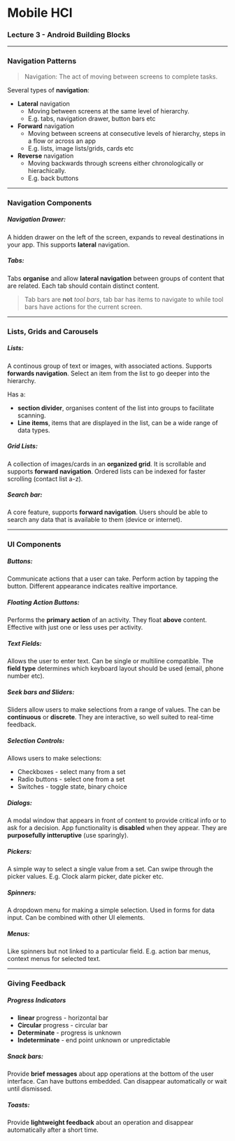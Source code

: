 # Mobile HCI
### Lecture 3 - Android Building Blocks
---

### Navigation Patterns

>Navigation: The act of moving between screens to complete tasks. 

Several types of **navigation**:
- **Lateral** navigation 
    - Moving between screens at the same level of hierarchy.
    - E.g. tabs, navigation drawer, button bars etc
- **Forward** navigation
    - Moving between screens at consecutive levels of hierarchy, steps in a flow or across an app
    - E.g. lists, image lists/grids, cards etc
- **Reverse** navigation
    - Moving backwards through screens either chronologically or hierachically.
    - E.g. back buttons

---

### Navigation Components

##### Navigation Drawer:
A hidden drawer on the left of the screen, expands to reveal destinations in your app. This supports **lateral** navigation.

##### Tabs:

Tabs **organise** and allow **lateral navigation** between groups of content that are related. Each tab should contain distinct content.

> Tab bars are **not** *tool bars*, tab bar has items to navigate to while tool bars have actions for the current screen.

---

### Lists, Grids and Carousels

##### Lists:

A continous group of text or images, with associated actions. Supports **forwards navigation**. Select an item from the list to go deeper into the hierarchy.

Has a:

- **section divider**, organises content of the list into groups to facilitate scanning.
- **Line items**, items that are displayed in the list, can be a wide range of data types.

##### Grid Lists: 

A collection of images/cards in an **organized grid**. It is scrollable and supports **forward navigation**. Ordered lists can be indexed for faster scrolling (contact list a-z).

##### Search bar: 

A core feature, supports **forward navigation**. Users should be able to search any data that is available to them (device or internet). 

---

### UI Components

##### Buttons:

Communicate actions that a user can take. Perform action by tapping the button. Different appearance indicates realtive importance.

##### Floating Action Buttons:

Performs the **primary action** of an activity. They float **above** content. Effective with just one or less uses per activity.

##### Text Fields:

Allows the user to enter text. Can be single or multiline compatible. The **field type** determines which keyboard layout should be used (email, phone number etc). 

##### Seek bars and Sliders:

Sliders allow users to make selections from a range of values. The can be **continuous** or **discrete**. They are interactive, so well suited to real-time feedback.

##### Selection Controls:

Allows users to make selections:

- Checkboxes - select many from a set
- Radio buttons - select one from a set
- Switches - toggle state, binary choice

##### Dialogs:

A modal window that appears in front of content to provide critical info or to ask for a decision. App functionality is **disabled** when they appear. They are **purposefully intteruptive** (use sparingly).

##### Pickers:

A simple way to select a single value from a set. Can swipe through the picker values. E.g. Clock alarm picker, date picker etc.

##### Spinners:

A dropdown menu for making a simple selection. Used in forms for data input. Can be combined with other UI elements.

##### Menus:

Like spinners but not linked to a particular field. E.g. action bar menus, context menus for selected text.

---

### Giving Feedback

##### Progress Indicators

- **linear** progress - horizontal bar
- **Circular** progress - circular bar
- **Determinate** - progress is unknown 
- **Indeterminate** - end point unknown or unpredictable

##### Snack bars:

Provide **brief messages** about app operations at the bottom of the user interface. Can have buttons embedded. Can disappear automatically or wait until dismissed.

##### Toasts:

Provide **lightweight feedback** about an operation and disappear automatically after a short time.





